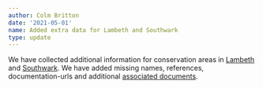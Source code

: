 ```yaml
---
author: Colm Britton
date: '2021-05-01'
name: Added extra data for Lambeth and Southwark
type: update
---
```


We have collected additional information for conservation areas in [Lambeth](https://digital-land.github.io/conservation-area/local-authority-eng/LBH/) and [Southwark](https://digital-land.github.io/conservation-area/local-authority-eng/SWK/). We have added missing names, references, documentation-urls and additional [associated documents](https://digital-land.github.io/document/).
